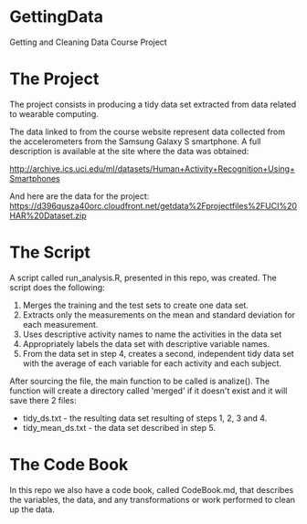 # GettingData
Getting and Cleaning Data Course Project

# The Project
The project consists in producing a tidy data set extracted from data related to wearable computing.
  
The data linked to from the course website represent data collected from the accelerometers from the Samsung Galaxy S smartphone. A full description is available at the site where the data was obtained:

http://archive.ics.uci.edu/ml/datasets/Human+Activity+Recognition+Using+Smartphones 
  
And here are the data for the project:
https://d396qusza40orc.cloudfront.net/getdata%2Fprojectfiles%2FUCI%20HAR%20Dataset.zip 

# The Script
A script called run_analysis.R, presented in this repo, was created.
The script does the following:
  1. Merges the training and the test sets to create one data set.
  2. Extracts only the measurements on the mean and standard deviation for each measurement. 
  3. Uses descriptive activity names to name the activities in the data set
  4. Appropriately labels the data set with descriptive variable names. 
  5. From the data set in step 4, creates a second, independent tidy data set with the average of each variable for each activity and each subject.

After sourcing the file, the main function to be called is analize(). The function will create a directory called 'merged' if it doesn't exist and it will save there 2 files:
  * tidy_ds.txt - the resulting data set resulting of steps 1, 2, 3 and 4.
  * tidy_mean_ds.txt - the data set described in step 5.

# The Code Book
In this repo we also have a code book, called CodeBook.md, that describes the variables, the data, and any transformations or work performed to clean up the data.